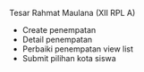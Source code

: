 Tesar Rahmat Maulana (XII RPL A)
- Create penempatan
- Detail penempatan
- Perbaiki penempatan view list
- Submit pilihan kota siswa
